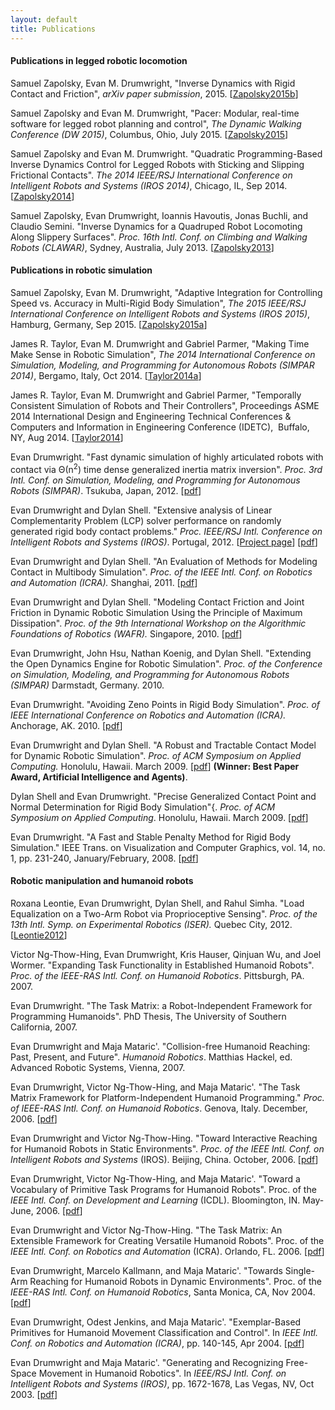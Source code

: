 ```yaml
---
layout: default
title: Publications
---
```

#### Publications in legged robotic locomotion
Samuel Zapolsky, Evan M. Drumwright, "Inverse Dynamics with Rigid Contact and Friction", <i>arXiv paper submission</i>, 2015. [<a href="assets/pdfs/inverse-dynamics.pdf">Zapolsky2015b</a>]

Samuel Zapolsky and  Evan M. Drumwright, "Pacer: Modular, real-time software for legged robot planning and control", <i>The Dynamic Walking Conference (DW 2015)</i>, Columbus, Ohio, July 2015. [<a href="http://robotics.gwu.edu/positronics/wp-content/uploads/2014/08/Zapolsky_2015_DW.pdf">Zapolsky2015</a>]

Samuel Zapolsky and Evan M. Drumwright. "Quadratic Programming-Based Inverse Dynamics Control for Legged Robots with Sticking and Slipping Frictional Contacts". <i>The 2014 IEEE/RSJ International Conference on Intelligent Robots and Systems (IROS 2014)</i>, Chicago, IL, Sep 2014. [<a href="http://robotics.gwu.edu/positronics/wp-content/uploads/2014/09/zapolsky2014.pdf">Zapolsky2014</a>]

Samuel Zapolsky, Evan Drumwright, Ioannis Havoutis, Jonas Buchli, and Claudio Semini. "Inverse Dynamics for a Quadruped Robot Locomoting Along Slippery Surfaces". <i>Proc. 16th Intl. Conf. on Climbing and Walking Robots (CLAWAR)</i>, Sydney, Australia, July 2013. [<a href="http://robotics.gwu.edu/positronics/wp-content/uploads/2013/08/Zapolsky2013.pdf">Zapolsky2013</a>]


#### Publications in robotic simulation 
Samuel Zapolsky, Evan M. Drumwright, "Adaptive Integration for Controlling Speed vs. Accuracy in Multi-Rigid Body Simulation", <i>The 2015 IEEE/RSJ International Conference on Intelligent Robots and Systems (IROS 2015)</i>, Hamburg, Germany, Sep 2015. [<a href="http://robotics.gwu.edu/positronics/wp-content/uploads/2014/08/IROS2015-Zapolsky.pdf">Zapolsky2015a</a>]

James R. Taylor, Evan M. Drumwright and Gabriel Parmer, "Making Time Make Sense in Robotic Simulation", <i>The 2014 International Conference on Simulation, Modeling, and Programming for Autonomous Robots (SIMPAR 2014)</i>, Bergamo, Italy, Oct 2014. [<a title="pdf" href="http://robotics.gwu.edu/positronics/wp-content/uploads/2014/11/taylor2014_2.pdf">Taylor2014a</a>]

James R. Taylor, Evan M. Drumwright and Gabriel Parmer, "Temporally Consistent Simulation of Robots and Their Controllers", Proceedings ASME 2014 International Design and Engineering Technical Conferences &amp; Computers and Information in Engineering Conference (IDETC),  Buffalo, NY, Aug 2014. [<a title="pdf" href="http://robotics.gwu.edu/positronics/wp-content/uploads/2014/09/taylor2014_1.pdf" target="_blank">Taylor2014</a>]

Evan Drumwright. "Fast dynamic simulation of highly articulated robots with contact via Θ(n<sup>2</sup>) time dense generalized inertia matrix inversion". <i>Proc. 3rd Intl. Conf. on Simulation, Modeling, and Programming for Autonomous Robots (SIMPAR)</i>. Tsukuba, Japan, 2012. [<a href="assets/pdfs/simpar.pdf">pdf</a>]

Evan Drumwright and Dylan Shell. "Extensive analysis of Linear Complementarity Problem (LCP) solver performance on randomly generated rigid body contact problems." <i>Proc. IEEE/RSJ Intl. Conference on Intelligent Robots and Systems (IROS)</i>. Portugal, 2012. [<a href="http://robotics.gwu.edu/positronics/wp-content/uploads/2013/12/LCP-eval/">Project page</a>] [<a href="http://robotics.gwu.edu/positronics/wp-content/uploads/2013/08/iros12.pdf">pdf</a>]

Evan Drumwright and Dylan Shell. "An Evaluation of Methods for Modeling Contact in Multibody Simulation". <i>Proc. of the IEEE Intl. Conf. on Robotics and Automation (ICRA).</i> Shanghai, 2011. [<a href="http://robotics.gwu.edu/positronics/wp-content/uploads/2013/08/icra11.pdf">pdf</a>]

Evan Drumwright and Dylan Shell. "Modeling Contact Friction and Joint Friction in Dynamic Robotic Simulation Using the Principle of Maximum Dissipation". <i>Proc. of the 9th International Workshop on the Algorithmic Foundations of Robotics (WAFR).</i> Singapore, 2010. [<a href="http://robotics.gwu.edu/positronics/wp-content/uploads/2013/08/WAFR10.pdf">pdf</a>]

Evan Drumwright, John Hsu, Nathan Koenig, and Dylan Shell. "Extending the Open Dynamics Engine for Robotic Simulation". <i>Proc. of the Conference on Simulation, Modeling, and Programming for Autonomous Robots (SIMPAR)</i> Darmstadt, Germany. 2010.

Evan Drumwright. "Avoiding Zeno Points in Rigid Body Simulation". <i>Proc. of IEEE International Conference on Robotics and Automation (ICRA).</i> Anchorage, AK. 2010. [<a href="http://robotics.gwu.edu/positronics/wp-content/uploads/2013/08/icra10.pdf">pdf</a>]

Evan Drumwright and Dylan Shell. "A Robust and Tractable Contact Model for Dynamic Robotic Simulation". <i>Proc. of ACM Symposium on Applied Computing.</i> Honolulu, Hawaii. March 2009. [<a href="http://www.cs.memphis.edu/publications/uploads/56.pdf">pdf</a>] <b>(Winner: Best Paper Award, Artificial Intelligence and Agents)</b>.

Dylan Shell and Evan Drumwright. "Precise Generalized Contact Point and Normal Determination for Rigid Body Simulation"{. <i>Proc. of ACM Symposium on Applied Computing</i>. Honolulu, Hawaii. March 2009. [<a href="http://www.cs.memphis.edu/publications/uploads/57.pdf">pdf</a>]

Evan Drumwright. "A Fast and Stable Penalty Method for Rigid Body Simulation." IEEE Trans. on Visualization and Computer Graphics, vol. 14, no. 1, pp. 231-240, January/February, 2008. [<a href="http://robotics.gwu.edu/positronics/wp-content/uploads/2013/08/tvcg.pdf">pdf</a>]

#### Robotic manipulation and humanoid robots

Roxana Leontie, Evan Drumwright, Dylan Shell, and Rahul Simha. "Load Equalization on a Two-Arm Robot via Proprioceptive Sensing". <i>Proc. of the 13th Intl. Symp. on Experimental Robotics (ISER).</i> Quebec City, 2012. [<a href="http://robotics.gwu.edu/positronics/wp-content/uploads/2013/08/iser12.pdf">Leontie2012</a>]

Victor Ng-Thow-Hing, Evan Drumwright, Kris Hauser,
Qinjuan Wu, and Joel Wormer. "Expanding Task Functionality
in Established Humanoid Robots". <i>Proc. of the IEEE-RAS Intl. Conf. on Humanoid Robotics</i>. Pittsburgh, PA. 2007.

Evan Drumwright. "The Task Matrix: a Robot-Independent Framework for Programming Humanoids". PhD Thesis, The University of Southern California, 2007.

Evan Drumwright and Maja Mataric'. "Collision-free Humanoid Reaching: Past, Present, and Future". <i>Humanoid Robotics</i>. Matthias Hackel, ed. Advanced Robotic Systems, Vienna, 2007.

Evan Drumwright, Victor Ng-Thow-Hing, and Maja Mataric'. "The Task Matrix Framework for Platform-Independent Humanoid Programming." <i>Proc. of IEEE-RAS Intl. Conf. on Humanoid Robotics</i>. Genova, Italy. December, 2006. [<a href=" http://cres.usc.edu/pubdb_html/files_upload/522.pdf">pdf</a>]

Evan Drumwright and Victor Ng-Thow-Hing. "Toward Interactive
Reaching for Humanoid Robots in Static Environments".
<i>Proc. of the IEEE Intl. Conf. on Intelligent Robots and Systems</i> (IROS). Beijing, China. October, 2006.
[<a href="http://cres.usc.edu/pubdb_html/files_upload/508.pdf">pdf</a>]

Evan Drumwright, Victor Ng-Thow-Hing, and Maja Mataric'.
"Toward a Vocabulary of Primitive Task Programs for Humanoid
Robots". Proc. of the <i>IEEE Intl. Conf. on Development and
Learning</i> (ICDL). Bloomington, IN. May-June, 2006.
[<a href="http://cres.usc.edu/pubdb_html/files_upload/501.pdf">pdf</a>]

Evan Drumwright and Victor Ng-Thow-Hing. "The Task Matrix:
An Extensible Framework for Creating Versatile Humanoid Robots".
Proc. of the <i>IEEE Intl. Conf. on Robotics and Automation</i>
(ICRA). Orlando, FL. 2006. [<a href="http://cres.usc.edu/pubdb_html/files_upload/493.pdf">pdf</a>]

Evan Drumwright, Marcelo Kallmann, and Maja Mataric'. "Towards
Single-Arm Reaching for Humanoid Robots in Dynamic Environments".
Proc. of the <i>IEEE-RAS Intl. Conf. on Humanoid Robotics</i>,
Santa Monica, CA, Nov 2004. [<a href="http://cres.usc.edu/pubdb_html/files_upload/411.pdf">pdf</a>]

Evan Drumwright, Odest Jenkins, and Maja Mataric'.
"Exemplar-Based Primitives for Humanoid Movement Classification
and Control". In <i>IEEE Intl. Conf. on Robotics and Automation (ICRA)</i>, pp. 140-145, Apr 2004. [<a href="http://cres.usc.edu/pubdb_html/files_upload/356.pdf">pdf</a>]

Evan Drumwright and Maja Mataric'. "Generating and Recognizing
Free-Space Movement in Humanoid Robotics". In <i>IEEE/RSJ Intl. Conf. on Intelligent Robots and Systems (IROS)</i>, pp. 1672-1678, Las Vegas,
NV, Oct 2003. [<a href="http://cres.usc.edu/pubdb_html/files_upload/339.pdf">pdf</a>]
